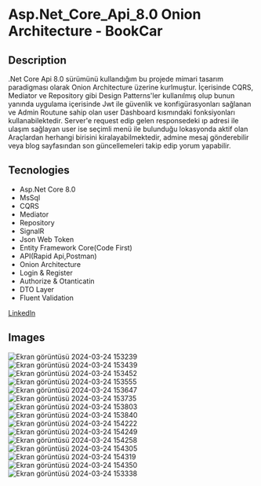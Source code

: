 # Asp.Net_Core_Api_8.0 Onion Architecture - BookCar

## Description <br/>
.Net Core Api 8.0 sürümünü kullandığım bu projede mimari tasarım paradigması olarak Onion Architecture üzerine kurlmuştur. İçerisinde CQRS, Mediator ve Repository gibi Design Patterns'ler
kullanılmış olup bunun yanında uygulama içerisinde Jwt ile güvenlik ve konfigürasyonları sağlanan ve Admin Routune sahip olan user Dashboard kısmındaki fonksiyonları kullanabilektedir.
Server'e request edip gelen responsedeki ıp adresi ile ulaşım sağlayan user ise seçimli menü ile bulunduğu lokasyonda aktif olan Araçlardan herhangi birisini kiralayabilmektedir,
admine mesaj gönderebilir veya blog sayfasından son güncellemeleri takip edip yorum yapabilir.

## Tecnologies <br/>
+ Asp.Net Core 8.0<br/>
+ MsSql<br/>
+ CQRS<br/>
+ Mediator<br/>
+ Repository<br/>
+ SignalR<br/>
+ Json Web Token<br/>
+ Entity Framework Core(Code First)<br/>
+ API(Rapid Api,Postman)<br/>
+ Onion Architecture<br/>
+ Login & Register<br/>
+ Authorize & Otanticatin<br/>
+ DTO Layer<br/>
+ Fluent Validation<br/>

[Linkedln](https://www.linkedin.com/in/tun%C3%A7-%C3%A7inda%C5%9F-a1b919254/)

## Images <br/>
![Ekran görüntüsü 2024-03-24 153239](https://github.com/Tunc4532/Udemy_CarBook_MyProject/assets/121084967/539ba1ac-8529-41a5-97e2-e73b8b81a718)
![Ekran görüntüsü 2024-03-24 153439](https://github.com/Tunc4532/Udemy_CarBook_MyProject/assets/121084967/98aec9db-2958-41ef-b43e-fd41f32807cd)
![Ekran görüntüsü 2024-03-24 153452](https://github.com/Tunc4532/Udemy_CarBook_MyProject/assets/121084967/a87c812d-5810-4673-817e-541c1654c599)
![Ekran görüntüsü 2024-03-24 153555](https://github.com/Tunc4532/Udemy_CarBook_MyProject/assets/121084967/015054ab-b664-48e5-8e52-d85e95a66ccf)
![Ekran görüntüsü 2024-03-24 153647](https://github.com/Tunc4532/Udemy_CarBook_MyProject/assets/121084967/cfa19298-ca68-4ba6-887b-41cc5e936f6f)
![Ekran görüntüsü 2024-03-24 153735](https://github.com/Tunc4532/Udemy_CarBook_MyProject/assets/121084967/75d02e27-0d77-48ad-914a-5b9675c8e6a4)
![Ekran görüntüsü 2024-03-24 153803](https://github.com/Tunc4532/Udemy_CarBook_MyProject/assets/121084967/fda2c39d-5807-48bb-9d15-0c3a4717f308)
![Ekran görüntüsü 2024-03-24 153840](https://github.com/Tunc4532/Udemy_CarBook_MyProject/assets/121084967/314f6505-3fcc-4b3b-b0b7-8b2815c1f8ee)
![Ekran görüntüsü 2024-03-24 154222](https://github.com/Tunc4532/Udemy_CarBook_MyProject/assets/121084967/49ae5ba8-690f-455a-a319-8d60ef00e9ee)
![Ekran görüntüsü 2024-03-24 154249](https://github.com/Tunc4532/Udemy_CarBook_MyProject/assets/121084967/efb89929-1fd7-4608-8af8-6ad23cfa5f2f)
![Ekran görüntüsü 2024-03-24 154258](https://github.com/Tunc4532/Udemy_CarBook_MyProject/assets/121084967/506b27e4-ff44-444d-a0d9-1b862f8f468f)
![Ekran görüntüsü 2024-03-24 154305](https://github.com/Tunc4532/Udemy_CarBook_MyProject/assets/121084967/052df93c-40f1-43d7-a09e-cb54a5b68074)
![Ekran görüntüsü 2024-03-24 154319](https://github.com/Tunc4532/Udemy_CarBook_MyProject/assets/121084967/c70099b1-c6f9-4728-8a28-5751fb23c460)
![Ekran görüntüsü 2024-03-24 154350](https://github.com/Tunc4532/Udemy_CarBook_MyProject/assets/121084967/a0830772-c835-4514-839a-3c809b5b26fe)
![Ekran görüntüsü 2024-03-24 153338](https://github.com/Tunc4532/Udemy_CarBook_MyProject/assets/121084967/c7024d76-5d23-444c-896c-f365fefb644c)
